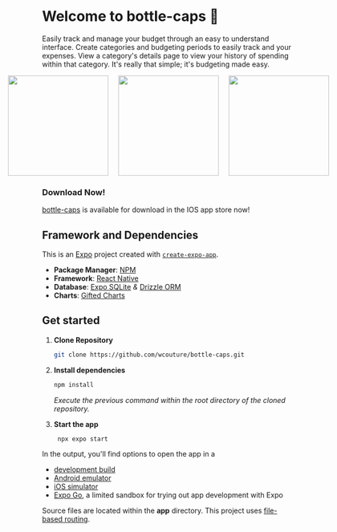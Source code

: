 # Welcome to bottle-caps 👋

Easily track and manage your budget through an easy to understand interface. Create categories and budgeting periods to easily track and your expenses. View a category's details page to view your history of spending within that category. It's really that simple; it's budgeting made easy.

<div style="display: flex; gap: 20px; justify-content: center;">
   <img src="https://is1-ssl.mzstatic.com/image/thumb/PurpleSource221/v4/53/19/41/5319410d-3a34-bc96-f669-abff924a7c4a/home.png/400x800bb.png" width=200>
   <img src="https://is1-ssl.mzstatic.com/image/thumb/PurpleSource221/v4/d1/68/7e/d1687ebc-b420-0be0-6781-0e4ccab4a946/details.png/400x800bb.png" width=200>
   <img src="https://is1-ssl.mzstatic.com/image/thumb/PurpleSource211/v4/65/a7/00/65a700d8-a361-b9f4-2a68-2923e411bb39/expense.png/400x800bb.png" width=200>

</div>

### Download Now!

[bottle-caps](https://apps.apple.com/us/app/bottle-caps/id6744372300) is available for download in the IOS app store now!

## Framework and Dependencies

This is an [Expo](https://expo.dev) project created with [`create-expo-app`](https://www.npmjs.com/package/create-expo-app).

- **Package Manager**: [NPM](https://www.npmjs.com/)
- **Framework**: [React Native](https://reactnative.dev/)
- **Database**: [Expo SQLite](https://docs.expo.dev/versions/latest/sdk/sqlite/) <i>&</i> [Drizzle ORM](https://orm.drizzle.team/docs/overview)
- **Charts**: [Gifted Charts](https://gifted-charts.web.app/)

## Get started

1. <strong>Clone Repository</strong>

   ```bash
   git clone https://github.com/wcouture/bottle-caps.git
   ```

2. <strong>Install dependencies</strong>

   ```bash
   npm install
   ```

   <i>Execute the previous command within the root directory of the cloned repository.</i>

3. <strong>Start the app</strong>

   ```bash
    npx expo start
   ```

In the output, you'll find options to open the app in a

- [development build](https://docs.expo.dev/develop/development-builds/introduction/)
- [Android emulator](https://docs.expo.dev/workflow/android-studio-emulator/)
- [iOS simulator](https://docs.expo.dev/workflow/ios-simulator/)
- [Expo Go](https://expo.dev/go), a limited sandbox for trying out app development with Expo

Source files are located within the **app** directory. This project uses [file-based routing](https://docs.expo.dev/router/introduction).
